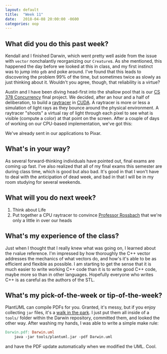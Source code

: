 ```yaml
---
layout: default
title:  "Week 11"
date:   2018-04-08 20:00:00 -0600
categories: oop
---
```


## What did you do this past week?
Kendall and I finished Darwin, which went pretty well aside from the issue with `vector` nonchalantly reorganizing our `Creature`s. As she mentioned, this happened the day before we looked at this in class, and my first instinct was to jump into `gdb` and poke around. I've found that this leads to discovering the problem 99% of the time, but sometimes twice as slowly as just thinking about it. Wouldn't you agree, though, that reliability is a virtue?

Austin and I have been diving head-first into the shallow pool that is our [CS 378 Concurrency][concurrency] final project. We decided, after an hour and a half of deliberation, to build a [raytracer][raytracer] in [CUDA][cuda]. A raytracer is more or less a simulation of light rays as they bounce around the physical environment. A raytracer "shoots" a virtual ray of light through each pixel to see what is visible (compute a color) at that point on the screen. After a couple of days of working on our CPU-based implementation, we've got this:

We've already sent in our applications to Pixar.

## What's in your way?
As several forward-thinking individuals have pointed out, final exams are coming up fast. I've also realized that all of my final exams this semester are during class time, which is good but also bad. It's good in that I won't have to deal with the anticipation of dead week, and bad in that I will be in my room studying for several weekends.

## What will you do next week?
1. Think about Life
2. Put together a CPU raytracer to convince [Professor Rossbach][chris] that we're only a little in over our heads

## What's my experience of the class?
Just when I thought that I really knew what was going on, I learned about the rvalue reference. I'm impressed by how thoroughly the C++ vector addresses the mechanics of what vectors do, and how's it's able to be as efficient and flexible as possible. I am starting to get the sense that it is much easier to write working C++ code than it is to write good C++ code, maybe more so than in other languages. Hopefully everyone who writes C++ is as careful as the authors of the STL.

## What's my pick-of-the-week or tip-of-the-week?
PlantUML can compile PDFs for you. Granted, it's messy, but if you enjoy collecting `jar` files, it's a [walk in the park][plantuml pdf]. I just put them all inside of a `tools/` folder within the Darwin repository, committed them, and looked the other way. After washing my hands, I was able to write a simple make rule:

```makefile
Darwin.pdf: Darwin.uml
	java -jar tools/plantuml.jar -pdf Darwin.uml
```

and have the PDF update automatically when we modified the UML. Cool.

[concurrency]: http://www.cs.utexas.edu/~rossbach/cs378/index.html
[raytracer]: https://en.wikipedia.org/wiki/Ray_tracing_(graphics)
[cuda]: https://en.wikipedia.org/wiki/CUDA
[chris]: http://www.cs.utexas.edu/~rossbach/
[plantuml pdf]: http://plantuml.com/pdf